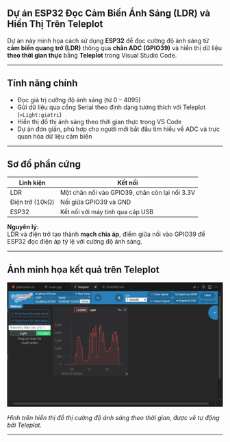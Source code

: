 ## Dự án ESP32 Đọc Cảm Biến Ánh Sáng (LDR) và Hiển Thị Trên Teleplot

Dự án này minh họa cách sử dụng **ESP32** để đọc cường độ ánh sáng từ **cảm biến quang trở (LDR)** thông qua **chân ADC (GPIO39)** và hiển thị dữ liệu **theo thời gian thực** bằng **Teleplot** trong Visual Studio Code.

---

## Tính năng chính

- Đọc giá trị cường độ ánh sáng (từ 0 – 4095)
- Gửi dữ liệu qua cổng Serial theo định dạng tương thích với Teleplot (`>Light:giatri`)
- Hiển thị đồ thị ánh sáng theo thời gian thực trong VS Code
- Dự án đơn giản, phù hợp cho người mới bắt đầu tìm hiểu về ADC và trực quan hóa dữ liệu cảm biến

---

## Sơ đồ phần cứng

| Linh kiện | Kết nối |
|------------|----------|
| LDR | Một chân nối vào GPIO39, chân còn lại nối 3.3V |
| Điện trở (10kΩ) | Nối giữa GPIO39 và GND |
| ESP32 | Kết nối với máy tính qua cáp USB |

**Nguyên lý:**  
LDR và điện trở tạo thành **mạch chia áp**, điểm giữa nối vào GPIO39 để ESP32 đọc điện áp tỷ lệ với cường độ ánh sáng.

---

## Ảnh minh họa kết quả trên Teleplot

![Đồ thị ánh sáng](Light.png)

*Hình trên hiển thị đồ thị cường độ ánh sáng theo thời gian, được vẽ tự động bởi Teleplot.*


---

